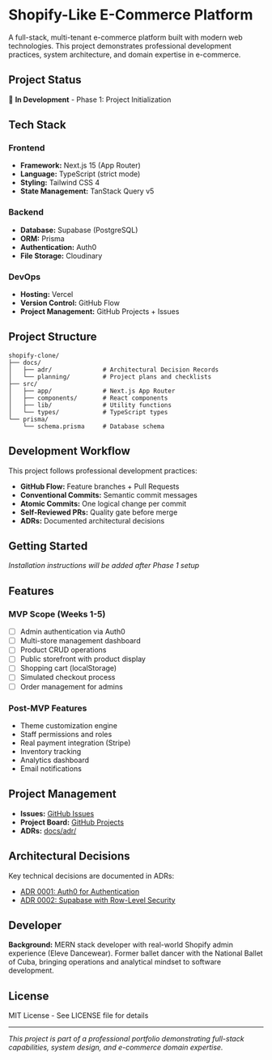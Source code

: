 # Shopify-Like E-Commerce Platform

A full-stack, multi-tenant e-commerce platform built with modern web technologies. This project demonstrates professional development practices, system architecture, and domain expertise in e-commerce.

## Project Status
🚧 **In Development** - Phase 1: Project Initialization

## Tech Stack

### Frontend
- **Framework:** Next.js 15 (App Router)
- **Language:** TypeScript (strict mode)
- **Styling:** Tailwind CSS 4
- **State Management:** TanStack Query v5

### Backend
- **Database:** Supabase (PostgreSQL)
- **ORM:** Prisma
- **Authentication:** Auth0
- **File Storage:** Cloudinary

### DevOps
- **Hosting:** Vercel
- **Version Control:** GitHub Flow
- **Project Management:** GitHub Projects + Issues

## Project Structure

```
shopify-clone/
├── docs/
│   ├── adr/              # Architectural Decision Records
│   └── planning/         # Project plans and checklists
├── src/
│   ├── app/              # Next.js App Router
│   ├── components/       # React components
│   ├── lib/              # Utility functions
│   └── types/            # TypeScript types
└── prisma/
    └── schema.prisma     # Database schema
```

## Development Workflow

This project follows professional development practices:
- **GitHub Flow:** Feature branches + Pull Requests
- **Conventional Commits:** Semantic commit messages
- **Atomic Commits:** One logical change per commit
- **Self-Reviewed PRs:** Quality gate before merge
- **ADRs:** Documented architectural decisions

## Getting Started

_Installation instructions will be added after Phase 1 setup_

## Features

### MVP Scope (Weeks 1-5)
- [ ] Admin authentication via Auth0
- [ ] Multi-store management dashboard
- [ ] Product CRUD operations
- [ ] Public storefront with product display
- [ ] Shopping cart (localStorage)
- [ ] Simulated checkout process
- [ ] Order management for admins

### Post-MVP Features
- Theme customization engine
- Staff permissions and roles
- Real payment integration (Stripe)
- Inventory tracking
- Analytics dashboard
- Email notifications

## Project Management

- **Issues:** [GitHub Issues](https://github.com/YOUR_USERNAME/shopify-clone/issues)
- **Project Board:** [GitHub Projects](https://github.com/YOUR_USERNAME/shopify-clone/projects)
- **ADRs:** [docs/adr/](./docs/adr/)

## Architectural Decisions

Key technical decisions are documented in ADRs:
- [ADR 0001: Auth0 for Authentication](./docs/adr/0001-use-auth0-for-authentication.md)
- [ADR 0002: Supabase with Row-Level Security](./docs/adr/0002-use-supabase-with-row-level-security.md)

## Developer

**Background:** MERN stack developer with real-world Shopify admin experience (Eleve Dancewear). Former ballet dancer with the National Ballet of Cuba, bringing operations and analytical mindset to software development.

## License

MIT License - See LICENSE file for details

---

_This project is part of a professional portfolio demonstrating full-stack capabilities, system design, and e-commerce domain expertise._
```